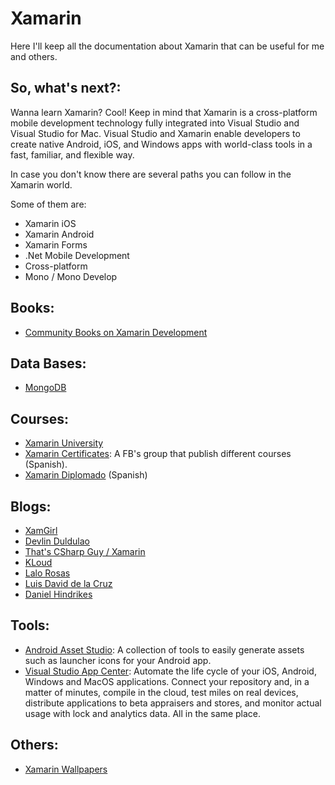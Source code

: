 # Xamarin
Here I'll keep all the documentation about Xamarin that can be useful for me and others.

## So, what's next?:
Wanna learn Xamarin? Cool! Keep in mind that Xamarin is a cross-platform mobile development technology fully integrated into Visual Studio and Visual Studio for Mac. Visual Studio and Xamarin enable developers to create native Android, iOS, and Windows apps with world-class tools in a fast, familiar, and flexible way.

In case you don't know there are several paths you can follow in the Xamarin world.

Some of them are:

- Xamarin iOS
- Xamarin Android
- Xamarin Forms 
- .Net Mobile Development
- Cross-platform
- Mono / Mono Develop 

## Books:
* [Community Books on Xamarin Development](https://blog.xamarin.com/community-books-xamarin-development/)

## Data Bases:
* [MongoDB](https://blog.xamarin.com/write-apps-using-mongodb-xamarin/)

## Courses:
* [Xamarin University](https://university.xamarin.com)
* [Xamarin Certificates](https://university.xamarin.com): A FB's group that publish different courses (Spanish).
* [Xamarin Diplomado](https://luisbeltran.mx/2018/05/29/curso-xamarin-diplomado-2018/) (Spanish)

## Blogs:
* [XamGirl](https://xamgirl.com/)
* [Devlin Duldulao](https://devlinduldulao.pro/)
* [That's CSharp Guy / Xamarin](https://thatcsharpguy.com/tag/Xamarin/)
* [KLoud](https://blog.kloud.com.au/?s=xamarin&submit=Search)
* [Lalo Rosas](https://lalorosas.com/blog/)
* [Luis David de la Cruz](https://luisdavidxamshap.wordpress.com/)
* [Daniel Hindrikes](https://danielhindrikes.se/)

## Tools:
* [Android Asset Studio](https://romannurik.github.io/AndroidAssetStudio/): A collection of tools to easily generate assets such as launcher icons for your Android app.
* [Visual Studio App Center](https://www.visualstudio.com/es/app-center/): Automate the life cycle of your iOS, Android, Windows and MacOS applications. Connect your repository and, in a matter of minutes, compile in the cloud, test miles on real devices, distribute applications to beta appraisers and stores, and monitor actual usage with lock and analytics data. All in the same place.

## Others:
* [Xamarin Wallpapers](https://github.com/luismts/Xamarin-wallpapers)

